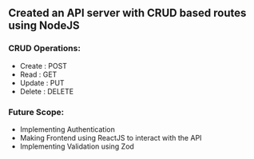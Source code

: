 ## Created an API server with CRUD based routes using NodeJS

### CRUD Operations:
- Create : POST
- Read : GET
- Update : PUT
- Delete : DELETE

### Future Scope:
- Implementing Authentication
- Making Frontend using ReactJS to interact with the API
- Implementing Validation using Zod




